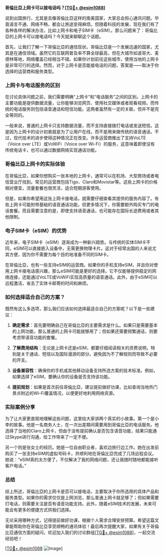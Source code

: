 **哥倫比亞上网卡可以接电话吗？[[TG💪+ @esim1088](https://t.me/s/esim1088)]**

说到出国旅行，尤其是去像哥倫比亞这样的南美国家，大家总会担心通讯问题。毕竟语言不通、网络不畅，都会让旅途变得麻烦。但随着科技的发展，现在我们有了各种各样的解决办法，比如上网卡和电子SIM卡（eSIM）。那么问题来了：哥倫比亞的上网卡可以接电话吗？今天就来聊聊这个话题。

首先，让我们了解一下哥倫比亞的通信现状。哥倫比亞是一个发展迅速的国家，尤其是在通信领域。虽然它的互联网普及率不算全球最高，但在大城市如波哥大、麦德林等地，网络覆盖已经相当不错。如果你计划前往这些城市，使用当地的上网卡是非常可行的选择。然而，对于上网卡是否能接电话的问题，答案是——取决于你选择的运营商和服务类型。

### 上网卡与电话服务的区别

在讨论具体问题之前，我们需要明确“上网卡”和“电话服务”之间的区别。上网卡的主要功能是提供数据流量，让你能够浏览网页、使用社交媒体或者观看视频。而传统的电话服务则包括语音通话和短信功能。这两者虽然有一定的关联，但并不是完全等同的。

一般来说，普通的上网卡只支持数据流量，而不支持直接拨打电话或发送短信。这是因为上网卡的设计初衷就是为了让用户在线，而不是用来做传统的语音通话。不过，现代技术的进步使得这种情况正在改变。许多运营商推出了支持VoLTE（Voice over LTE）或VoWiFi（Voice over Wi-Fi）的服务，这意味着即使没有传统电话卡，也可以通过数据网络实现通话功能。

### 哥倫比亞上网卡的实际体验

在哥倫比亞，如果你想购买一张本地的上网卡，通常可以在机场、大型商场或者电信营业厅找到。常见的运营商包括Tigo、Claro和Movistar等。这些上网卡的价格相对便宜，流量套餐也很灵活，适合短期游客使用。

但是，如果你希望用这张上网卡接电话，就需要仔细查看其提供的服务内容了。有些上网卡可能附带基础的语音通话功能，但更多情况下，你需要额外购买专门的电话套餐。而且需要注意的是，即使支持语音通话，也可能存在国际长途费用或者其他限制。

### 电子SIM卡（eSIM）的优势

近年来，电子SIM卡（eSIM）逐渐成为一种新兴趋势。与传统的实体SIM卡不同，eSIM可以直接嵌入设备中，无需更换物理卡片。这对于经常出国的人来说尤其方便，因为你不需要为每个目的地准备不同的SIM卡。

在哥倫比亞，也有一些支持eSIM的运营商。如果你的手机支持eSIM，并且你对使用上网卡接电话感兴趣，那么eSIM可能是更好的选择。它不仅能够提供稳定的网络连接，还能通过VoLTE或VoWiFi实现高质量的语音通话。此外，由于eSIM可以远程激活，省去了实体卡邮寄的时间和麻烦。

### 如何选择适合自己的方案？

既然有这么多选项，那么我们应该如何选择最适合自己的方案呢？以下是一些建议：

1. **确定需求**：首先要明确自己在哥倫比亞的主要需求是什么。如果只是需要基本的上网功能，那么普通的上网卡可能就够用了；但如果还需要频繁通话，则要考虑带语音功能的套餐。
   
2. **了解费用结构**：无论是上网卡还是eSIM，都要仔细阅读相关的资费说明，特别是关于通话、短信以及国际漫游的部分。避免因为不了解规则而导致不必要的开支。

3. **设备兼容性**：确保你的手机或其他移动设备支持所选方案的技术标准。例如，如果选择了eSIM，要确认你的设备是否支持该功能。

4. **提前规划**：如果是首次前往哥倫比亞，建议提前做好功课，比如查询当地热门景点附近的Wi-Fi覆盖情况，以便更好地利用网络资源。

### 实际案例分享

为了让大家更直观地理解这些问题，这里给大家讲两个真实的小故事。第一个是小李的故事。他是一名商务人士，在一次出差期间需要用到哥倫比亞的电话服务。他选择了当地的Claro上网卡，但由于没有提前确认是否包含语音功能，结果只能通过Skype进行沟通，给工作带来了一定不便。

另一个则是张女士的经历。她是一位自由职业者，喜欢边旅行边工作。她在出发前购买了一张支持eSIM的虚拟号码卡，并顺利地在哥倫比亞完成了几场远程会议。她说：“eSIM真的太方便了，不仅解决了我的网络问题，还让我随时随地都能接听客户电话。”

### 总结

综上所述，哥倫比亞的上网卡是否可以接电话，主要取决于你所选用的具体产品和服务类型。如果你的需求仅仅是上网浏览，那么普通上网卡就足够了；但如果需要打电话，则需要关注是否有语音功能支持。此外，随着eSIM技术的发展，未来可能会有更多的便捷方式供我们选择。

无论采用哪种方式，记得提前做好功课，根据个人需求合理安排预算。希望这篇文章能帮助你在哥倫比亞享受顺畅的通讯体验！最后再次提醒大家，如果有关于哥倫比亞通信方面的疑问，欢迎加入我们的讨论群组[[TG💪+ @esim1088](https://t.me/s/esim1088)]，一起交流经验吧！

[[TG💪+ @esim1088](https://t.me/s/esim1088) ![Image](https://i.postimg.cc/4NQfJmqS/Snipaste-2025-05-13-00-14-12.png)]